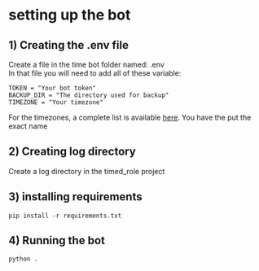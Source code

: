 # setting up the bot
## 1) Creating the .env file
Create a file in the time bot folder named: .env <br />
In that file you will need to add all of these variable: <br />
```
TOKEN = "Your bot token"
BACKUP_DIR = "The directory used for backup" 
TIMEZONE = "Your timezone" 
```
For the timezones, a complete list is available [here](https://gist.github.com/heyalexej/8bf688fd67d7199be4a1682b3eec7568). You have the put the exact name
## 2) Creating log directory
Create a log directory in the timed_role project

## 3) installing requirements
```
pip install -r requirements.txt
```
## 4) Running the bot
```
python .
```